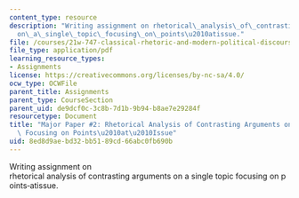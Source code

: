 ```yaml
---
content_type: resource
description: "Writing assignment on rhetorical\_analysis\_of\_contrasting\_arguments\_\
  on\_a\_single\_topic\_focusing\_on\_points\u2010atissue."
file: /courses/21w-747-classical-rhetoric-and-modern-political-discourse-fall-2009/8ed8d9aebd32bb5189cd66abc0fb690b_MIT21W_747_01F09_assn04.pdf
file_type: application/pdf
learning_resource_types:
- Assignments
license: https://creativecommons.org/licenses/by-nc-sa/4.0/
ocw_type: OCWFile
parent_title: Assignments
parent_type: CourseSection
parent_uid: de9dcf0c-3c8b-7d1b-9b94-b8ae7e29284f
resourcetype: Document
title: "Major Paper #2: Rhetorical Analysis of Contrasting Arguments on a Single Topic\
  \ Focusing on Points\u2010at\u2010Issue"
uid: 8ed8d9ae-bd32-bb51-89cd-66abc0fb690b
---
```

Writing assignment on rhetorical analysis of contrasting arguments on a single topic focusing on points‐atissue.